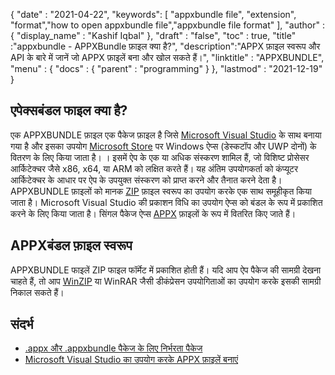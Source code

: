 {
  "date" : "2021-04-22",
  "keywords": [ "appxbundle file", "extension", "format","how to open appxbundle file","appxbundle file format" ],
  "author" : {
    "display_name" : "Kashif Iqbal"
},
  "draft" : "false",
  "toc" : true,
  "title" :"appxbundle - APPXBundle फ़ाइल क्या है?",
  "description":"APPX फ़ाइल स्वरूप और API के बारे में जानें जो APPX फ़ाइलें बना और खोल सकते हैं।",
  "linktitle" : "APPXBUNDLE",
  "menu" : {
    "docs" : {
      "parent" : "programming"
}
},
  "lastmod" : "2021-12-19"
}

## एपेक्सबंडल फाइल क्या है?

एक APPXBUNDLE फ़ाइल एक पैकेज फ़ाइल है जिसे [Microsoft Visual Studio](https://visualstudio.microsoft.com/) के साथ बनाया गया है और इसका उपयोग [Microsoft Store](https://apps.microsoft.com/store/apps) पर Windows ऐप्स (डेस्कटॉप और UWP दोनों) के वितरण के लिए किया जाता है। । इसमें ऐप के एक या अधिक संस्करण शामिल हैं, जो विशिष्ट प्रोसेसर आर्किटेक्चर जैसे x86, x64, या ARM को लक्षित करते हैं। यह अंतिम उपयोगकर्ता को कंप्यूटर आर्किटेक्चर के आधार पर ऐप के उपयुक्त संस्करण को प्राप्त करने और तैनात करने देता है। APPXBUNDLE फ़ाइलों को मानक [ZIP](/hi/compression/zip/) फ़ाइल स्वरूप का उपयोग करके एक साथ समूहीकृत किया जाता है। Microsoft Visual Studio की प्रकाशन विधि का उपयोग ऐप्स को बंडल के रूप में प्रकाशित करने के लिए किया जाता है। सिंगल पैकेज ऐप्स [APPX](/hi/programming/appx/) फ़ाइलों के रूप में वितरित किए जाते हैं।

## APPXबंडल फ़ाइल स्वरूप

APPXBUNDLE फाइलें ZIP फाइल फॉर्मेट में प्रकाशित होती हैं। यदि आप ऐप पैकेज की सामग्री देखना चाहते हैं, तो आप [WinZIP](https://www.winzip.com/en/) या WinRAR जैसी डीकंप्रेसन उपयोगिताओं का उपयोग करके इसकी सामग्री निकाल सकते हैं।

## संदर्भ

* [.appx और .appxbundle पैकेज के लिए निर्भरता पैकेज](https://www.ibm.com/docs/en/maas360?topic=catalog-dependency-packages-appx-appxbundle-packages)
* [Microsoft Visual Studio का उपयोग करके APPX फ़ाइलें बनाएं](https://learn.microsoft.com/en-us/windows/msix/desktop/vs-package-overview)

